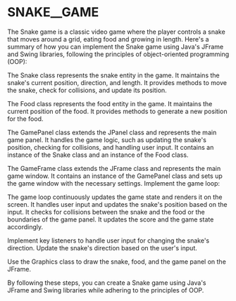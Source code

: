 # SNAKE__GAME
The Snake game is a classic video game where the player controls a snake that moves around a grid, eating food and growing in length. Here's a summary of how you can implement the Snake game using Java's JFrame and Swing libraries, following the principles of object-oriented programming (OOP):

The Snake class represents the snake entity in the game. It maintains the snake's current position, direction, and length. It provides methods to move the snake, check for collisions, and update its position.

The Food class represents the food entity in the game. It maintains the current position of the food. It provides methods to generate a new position for the food.

The GamePanel class extends the JPanel class and represents the main game panel. It handles the game logic, such as updating the snake's position, checking for collisions, and handling user input. It contains an instance of the Snake class and an instance of the Food class.

The GameFrame class extends the JFrame class and represents the main game window. It contains an instance of the GamePanel class and sets up the game window with the necessary settings. Implement the game loop:

The game loop continuously updates the game state and renders it on the screen. It handles user input and updates the snake's position based on the input. It checks for collisions between the snake and the food or the boundaries of the game panel. It updates the score and the game state accordingly.

Implement key listeners to handle user input for changing the snake's direction. Update the snake's direction based on the user's input.

Use the Graphics class to draw the snake, food, and the game panel on the JFrame.

By following these steps, you can create a Snake game using Java's JFrame and Swing libraries while adhering to the principles of OOP.
